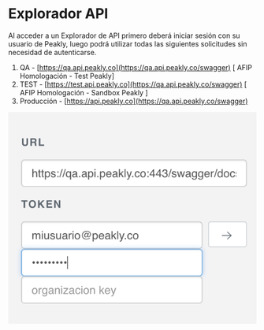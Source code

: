 # Explorador API

Al acceder a un Explorador de API primero deberá iniciar sesión con su usuario de Peakly, luego podrá utilizar todas las siguientes solicitudes sin necesidad de autenticarse.

1. QA - [https://qa.api.peakly.co](https://qa.api.peakly.co/swagger)           \[ AFIP Homologación - Test Peakly\]
2. TEST - [https://test.api.peakly.co](https://qa.api.peakly.co/swagger)     \[ AFIP Homologación - Sandbox Peakly \]
3. Producción - [https://api.peakly.co](https://qa.api.peakly.co/swagger)

![Una vez en el Explorador API, iniciar sesi&#xF3;n con su usuario y contrase&#xF1;a de Peakly para autenticarse.](.gitbook/assets/screen-shot-2018-11-22-at-16.20.16.png)



